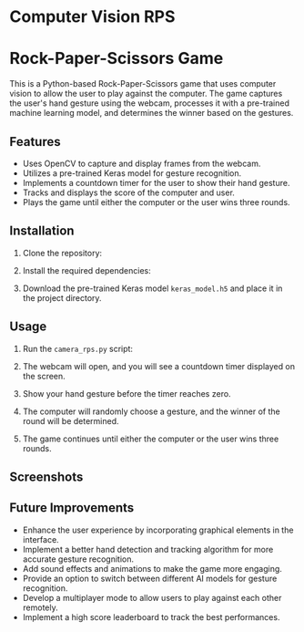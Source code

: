 # Computer Vision RPS
# Rock-Paper-Scissors Game

This is a Python-based Rock-Paper-Scissors game that uses computer vision to allow the user to play against the computer. The game captures the user's hand gesture using the webcam, processes it with a pre-trained machine learning model, and determines the winner based on the gestures.


## Features

- Uses OpenCV to capture and display frames from the webcam.
- Utilizes a pre-trained Keras model for gesture recognition.
- Implements a countdown timer for the user to show their hand gesture.
- Tracks and displays the score of the computer and user.
- Plays the game until either the computer or the user wins three rounds.

## Installation

1. Clone the repository:


2. Install the required dependencies:


3. Download the pre-trained Keras model `keras_model.h5` and place it in the project directory.

## Usage

1. Run the `camera_rps.py` script:


2. The webcam will open, and you will see a countdown timer displayed on the screen.

3. Show your hand gesture before the timer reaches zero.

4. The computer will randomly choose a gesture, and the winner of the round will be determined.

5. The game continues until either the computer or the user wins three rounds.

## Screenshots

## Future Improvements

- Enhance the user experience by incorporating graphical elements in the interface.
- Implement a better hand detection and tracking algorithm for more accurate gesture recognition.
- Add sound effects and animations to make the game more engaging.
- Provide an option to switch between different AI models for gesture recognition.
- Develop a multiplayer mode to allow users to play against each other remotely.
- Implement a high score leaderboard to track the best performances.

